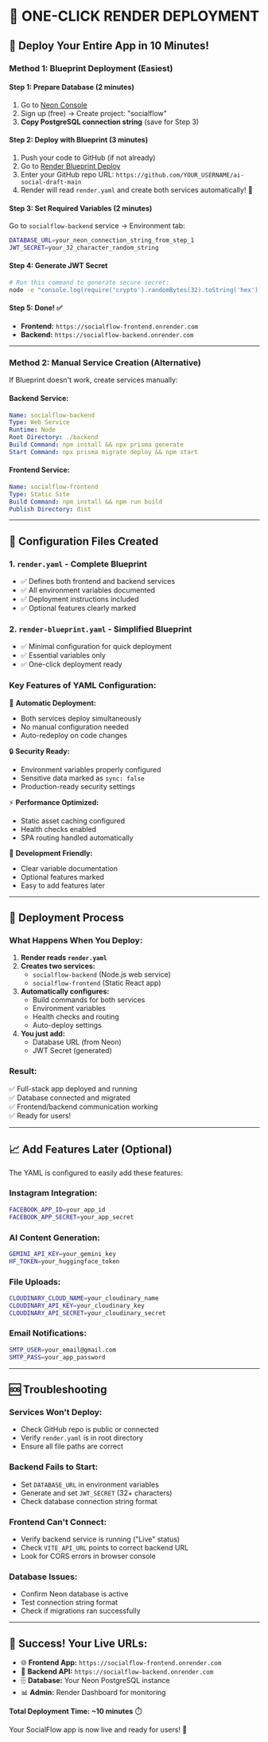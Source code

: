 # 🚀 ONE-CLICK RENDER DEPLOYMENT

## 🎯 Deploy Your Entire App in 10 Minutes!

### **Method 1: Blueprint Deployment (Easiest)**

#### **Step 1: Prepare Database (2 minutes)**
1. Go to [Neon Console](https://console.neon.tech) 
2. Sign up (free) → Create project: "socialflow"
3. **Copy PostgreSQL connection string** (save for Step 3)

#### **Step 2: Deploy with Blueprint (3 minutes)**
1. Push your code to GitHub (if not already)
2. Go to [Render Blueprint Deploy](https://render.com/deploy)
3. Enter your GitHub repo URL: `https://github.com/YOUR_USERNAME/ai-social-draft-main`
4. Render will read `render.yaml` and create both services automatically! 🎉

#### **Step 3: Set Required Variables (2 minutes)**
Go to `socialflow-backend` service → Environment tab:
```bash
DATABASE_URL=your_neon_connection_string_from_step_1
JWT_SECRET=your_32_character_random_string
```

#### **Step 4: Generate JWT Secret**
```bash
# Run this command to generate secure secret:
node -e "console.log(require('crypto').randomBytes(32).toString('hex'))"
```

#### **Step 5: Done! ✅**
- **Frontend:** `https://socialflow-frontend.onrender.com`
- **Backend:** `https://socialflow-backend.onrender.com`

---

### **Method 2: Manual Service Creation (Alternative)**

If Blueprint doesn't work, create services manually:

#### **Backend Service:**
```yaml
Name: socialflow-backend
Type: Web Service  
Runtime: Node
Root Directory: ./backend
Build Command: npm install && npx prisma generate
Start Command: npx prisma migrate deploy && npm start
```

#### **Frontend Service:**  
```yaml
Name: socialflow-frontend
Type: Static Site
Build Command: npm install && npm run build
Publish Directory: dist
```

---

## 🔧 **Configuration Files Created**

### **1. `render.yaml` - Complete Blueprint**
- ✅ Defines both frontend and backend services
- ✅ All environment variables documented  
- ✅ Deployment instructions included
- ✅ Optional features clearly marked

### **2. `render-blueprint.yaml` - Simplified Blueprint**
- ✅ Minimal configuration for quick deployment
- ✅ Essential variables only
- ✅ One-click deployment ready

### **Key Features of YAML Configuration:**

🎯 **Automatic Deployment:**
- Both services deploy simultaneously  
- No manual configuration needed
- Auto-redeploy on code changes

🔒 **Security Ready:**
- Environment variables properly configured
- Sensitive data marked as `sync: false`
- Production-ready security settings

⚡ **Performance Optimized:**
- Static asset caching configured
- Health checks enabled
- SPA routing handled automatically

🔧 **Development Friendly:**
- Clear variable documentation
- Optional features marked
- Easy to add features later

---

## 🎯 **Deployment Process**

### **What Happens When You Deploy:**

1. **Render reads `render.yaml`**
2. **Creates two services:**
   - `socialflow-backend` (Node.js web service)
   - `socialflow-frontend` (Static React app)
3. **Automatically configures:**
   - Build commands for both services
   - Environment variables  
   - Health checks and routing
   - Auto-deploy settings
4. **You just add:**
   - Database URL (from Neon)
   - JWT Secret (generated)

### **Result:**
✅ Full-stack app deployed and running  
✅ Database connected and migrated  
✅ Frontend/backend communication working  
✅ Ready for users! 

---

## 📈 **Add Features Later (Optional)**

The YAML is configured to easily add these features:

### **Instagram Integration:**
```bash
FACEBOOK_APP_ID=your_app_id
FACEBOOK_APP_SECRET=your_app_secret
```

### **AI Content Generation:**
```bash
GEMINI_API_KEY=your_gemini_key
HF_TOKEN=your_huggingface_token
```

### **File Uploads:**
```bash
CLOUDINARY_CLOUD_NAME=your_cloudinary_name
CLOUDINARY_API_KEY=your_cloudinary_key
CLOUDINARY_API_SECRET=your_cloudinary_secret
```

### **Email Notifications:**
```bash
SMTP_USER=your_email@gmail.com
SMTP_PASS=your_app_password
```

---

## 🆘 **Troubleshooting**

### **Services Won't Deploy:**
- Check GitHub repo is public or connected
- Verify `render.yaml` is in root directory
- Ensure all file paths are correct

### **Backend Fails to Start:**
- Set `DATABASE_URL` in environment variables
- Generate and set `JWT_SECRET` (32+ characters)
- Check database connection string format

### **Frontend Can't Connect:**
- Verify backend service is running ("Live" status)
- Check `VITE_API_URL` points to correct backend URL
- Look for CORS errors in browser console

### **Database Issues:**
- Confirm Neon database is active
- Test connection string format
- Check if migrations ran successfully

---

## 🎉 **Success! Your Live URLs:**

- 🌐 **Frontend App:** `https://socialflow-frontend.onrender.com`
- 🔧 **Backend API:** `https://socialflow-backend.onrender.com`  
- 🗄️ **Database:** Your Neon PostgreSQL instance
- 📊 **Admin:** Render Dashboard for monitoring

**Total Deployment Time: ~10 minutes** ⏱️

Your SocialFlow app is now live and ready for users! 🚀